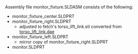 Assembly file monitor_fixture.SLDASM consists of the following:
 - monitor\_fixture\_center.SLDPRT
 - monitor\_fixture\_right.SLDPRT
   - adjusted to fetch's torso\_lift\_link.stl converted from [torso_lift_link.dae](https://github.com/fetchrobotics/fetch_ros/blob/indigo-devel/fetch_description/meshes/torso_lift_link.dae)
 - monitor\_fixture\_left.SLDPRT
   - mirror copy of monitor\_fixture\_right.SLDPRT
 - monitor.SLDPRT
